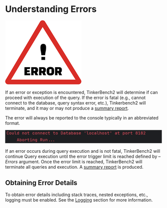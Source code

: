 # Understanding Errors

![Error](media/error-images.png)

If an error or exception is encountered, TinkerBench2 will determine if can proceed with execution of the query. If the error is fatal (e.g., cannot connect to the database, query syntax error, etc.), Tinkerbench2 will terminate, and it may or may not produce a [summary report](./understanding_output.md#stage-6-report-result).

The error will always be reported to the console typically in an abbreviated format.

![](media/ConsoleErrorMsg.png)

If an error occurs during query execution and is not fatal, TinkerBench2 will continue Query execution until the error trigger limit is reached defined by –*Errors* argument. Once the error limit is reached, TinkerBench2 will terminate all queries and execution. A [summary report](./understanding_output.md#stage-6-report-result) is produced.

## Obtaining Error Details

To obtain error details including stack traces, nested exceptions, etc., logging must be enabled. See the [Logging](./understanding_output.md#logging) section for more information.
